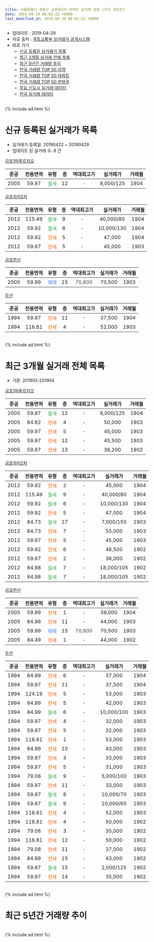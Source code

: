 ```yaml
---
title: 서울특별시 성동구 금호동3가 아파트 실거래 정보 (주간 레포트)
date: 2019-04-29 06:01:22 +0900
last_modified_at: 2019-04-29 06:01:22 +0900
---
```


* 업데이트 : 2019-04-29
* 자료 출처 : [국토교통부 실거래가 공개시스템](http://rt.molit.go.kr)
* 바로 가기
    * [신규 등록된 실거래가 목록](#신규-등록된-실거래가-목록)
    * [최근 3개월 실거래 전체 목록](#최근-3개월-실거래-전체-목록)
    * [최근 5년간 거래량 추이](#최근-5년간-거래량-추이)
    * [전국 거래량 TOP 50 지역](https://inasie.github.io/apt-trade-info/최근-3개월-전국에서-가장-거래가-많이-발생한-지역)
    * [전국 거래량 TOP 50 아파트](https://inasie.github.io/apt-trade-info/최근-3개월-전국에서-가장-거래가-많이-발생한-아파트)
    * [전국 거래량 TOP 50 분양권](https://inasie.github.io/apt-trade-info/최근-3개월-전국에서-가장-거래가-많이-발생한-분양권)
    * [주요 신도시 실거래 데이터](https://inasie.github.io/apt-trade-info/주요-신도시)
    * [전국 실거래 데이터](https://inasie.github.io/apt-trade-info/전국)
<br>
{% include ad.html %}
<br>

# 신규 등록된 실거래가 목록
* 실거래가 등록일: 20190422 ~ 20190429
* 업데이트 된 실거래 수: 8 건


[금호1차푸르지오](https://search.naver.com/search.naver?query=%EC%84%9C%EC%9A%B8%ED%8A%B9%EB%B3%84%EC%8B%9C+%EC%84%B1%EB%8F%99%EA%B5%AC+%EA%B8%88%ED%98%B8%EB%8F%993%EA%B0%80+%EA%B8%88%ED%98%B81%EC%B0%A8%ED%91%B8%EB%A5%B4%EC%A7%80%EC%98%A4)

|준공|전용면적|유형|층|역대최고가|실거래가|거래월|
|:---:|:---:|:---:|:---:|:---:|:---:|:---:|
|2005|59.97|<span style="color:#34a853">월세</span>|12|<span style="color:#444444">-</span>|8,000/125|1904|

[금호자이2차](https://search.naver.com/search.naver?query=%EC%84%9C%EC%9A%B8%ED%8A%B9%EB%B3%84%EC%8B%9C+%EC%84%B1%EB%8F%99%EA%B5%AC+%EA%B8%88%ED%98%B8%EB%8F%993%EA%B0%80+%EA%B8%88%ED%98%B8%EC%9E%90%EC%9D%B42%EC%B0%A8)

|준공|전용면적|유형|층|역대최고가|실거래가|거래월|
|:---:|:---:|:---:|:---:|:---:|:---:|:---:|
|2012|115.49|<span style="color:#34a853">월세</span>|9|<span style="color:#444444">-</span>|40,000/80|1904|
|2012|59.92|<span style="color:#34a853">월세</span>|6|<span style="color:#444444">-</span>|10,000/130|1904|
|2012|59.92|<span style="color:#ff5a00">전세</span>|5|<span style="color:#444444">-</span>|47,000|1904|
|2012|59.97|<span style="color:#ff5a00">전세</span>|5|<span style="color:#444444">-</span>|45,000|1903|

[금호한신](https://search.naver.com/search.naver?query=%EC%84%9C%EC%9A%B8%ED%8A%B9%EB%B3%84%EC%8B%9C+%EC%84%B1%EB%8F%99%EA%B5%AC+%EA%B8%88%ED%98%B8%EB%8F%993%EA%B0%80+%EA%B8%88%ED%98%B8%ED%95%9C%EC%8B%A0)

|준공|전용면적|유형|층|역대최고가|실거래가|거래월|
|:---:|:---:|:---:|:---:|:---:|:---:|:---:|
|2005|59.99|<span style="color:#4285f3">매매</span>|15|<span style="color:#444444">70,800</span>|70,500|1903|

[두산](https://search.naver.com/search.naver?query=%EC%84%9C%EC%9A%B8%ED%8A%B9%EB%B3%84%EC%8B%9C+%EC%84%B1%EB%8F%99%EA%B5%AC+%EA%B8%88%ED%98%B8%EB%8F%993%EA%B0%80+%EB%91%90%EC%82%B0)

|준공|전용면적|유형|층|역대최고가|실거래가|거래월|
|:---:|:---:|:---:|:---:|:---:|:---:|:---:|
|1994|59.97|<span style="color:#ff5a00">전세</span>|11|<span style="color:#444444">-</span>|37,500|1904|
|1994|116.81|<span style="color:#ff5a00">전세</span>|4|<span style="color:#444444">-</span>|52,000|1903|


<br>
{% include ad.html %}
<br>

# 최근 3개월 실거래 전체 목록
* 기준: 201902-201904


[금호1차푸르지오](https://search.naver.com/search.naver?query=%EC%84%9C%EC%9A%B8%ED%8A%B9%EB%B3%84%EC%8B%9C+%EC%84%B1%EB%8F%99%EA%B5%AC+%EA%B8%88%ED%98%B8%EB%8F%993%EA%B0%80+%EA%B8%88%ED%98%B81%EC%B0%A8%ED%91%B8%EB%A5%B4%EC%A7%80%EC%98%A4)

|준공|전용면적|유형|층|역대최고가|실거래가|거래월|
|:---:|:---:|:---:|:---:|:---:|:---:|:---:|
|2005|59.97|<span style="color:#34a853">월세</span>|12|<span style="color:#444444">-</span>|8,000/125|1904|
|2005|84.92|<span style="color:#ff5a00">전세</span>|4|<span style="color:#444444">-</span>|50,000|1903|
|2005|59.97|<span style="color:#ff5a00">전세</span>|5|<span style="color:#444444">-</span>|45,000|1903|
|2005|59.97|<span style="color:#ff5a00">전세</span>|12|<span style="color:#444444">-</span>|45,500|1903|
|2005|59.97|<span style="color:#ff5a00">전세</span>|13|<span style="color:#444444">-</span>|38,200|1902|

[금호자이2차](https://search.naver.com/search.naver?query=%EC%84%9C%EC%9A%B8%ED%8A%B9%EB%B3%84%EC%8B%9C+%EC%84%B1%EB%8F%99%EA%B5%AC+%EA%B8%88%ED%98%B8%EB%8F%993%EA%B0%80+%EA%B8%88%ED%98%B8%EC%9E%90%EC%9D%B42%EC%B0%A8)

|준공|전용면적|유형|층|역대최고가|실거래가|거래월|
|:---:|:---:|:---:|:---:|:---:|:---:|:---:|
|2012|59.92|<span style="color:#ff5a00">전세</span>|2|<span style="color:#444444">-</span>|45,000|1904|
|2012|115.49|<span style="color:#34a853">월세</span>|9|<span style="color:#444444">-</span>|40,000/80|1904|
|2012|59.92|<span style="color:#34a853">월세</span>|6|<span style="color:#444444">-</span>|10,000/130|1904|
|2012|59.92|<span style="color:#ff5a00">전세</span>|5|<span style="color:#444444">-</span>|47,000|1904|
|2012|84.73|<span style="color:#34a853">월세</span>|17|<span style="color:#444444">-</span>|7,000/150|1903|
|2012|84.73|<span style="color:#ff5a00">전세</span>|7|<span style="color:#444444">-</span>|55,000|1903|
|2012|59.97|<span style="color:#ff5a00">전세</span>|5|<span style="color:#444444">-</span>|45,000|1903|
|2012|59.92|<span style="color:#ff5a00">전세</span>|6|<span style="color:#444444">-</span>|48,500|1902|
|2012|59.97|<span style="color:#ff5a00">전세</span>|2|<span style="color:#444444">-</span>|36,000|1902|
|2012|84.98|<span style="color:#34a853">월세</span>|7|<span style="color:#444444">-</span>|18,000/105|1902|
|2012|84.98|<span style="color:#34a853">월세</span>|7|<span style="color:#444444">-</span>|18,000/105|1902|

[금호한신](https://search.naver.com/search.naver?query=%EC%84%9C%EC%9A%B8%ED%8A%B9%EB%B3%84%EC%8B%9C+%EC%84%B1%EB%8F%99%EA%B5%AC+%EA%B8%88%ED%98%B8%EB%8F%993%EA%B0%80+%EA%B8%88%ED%98%B8%ED%95%9C%EC%8B%A0)

|준공|전용면적|유형|층|역대최고가|실거래가|거래월|
|:---:|:---:|:---:|:---:|:---:|:---:|:---:|
|2005|59.99|<span style="color:#ff5a00">전세</span>|1|<span style="color:#444444">-</span>|39,000|1904|
|2005|84.96|<span style="color:#ff5a00">전세</span>|11|<span style="color:#444444">-</span>|44,000|1903|
|2005|59.99|<span style="color:#4285f3">매매</span>|15|<span style="color:#444444">70,800</span>|70,500|1903|
|2005|84.49|<span style="color:#ff5a00">전세</span>|1|<span style="color:#444444">-</span>|44,000|1902|

[두산](https://search.naver.com/search.naver?query=%EC%84%9C%EC%9A%B8%ED%8A%B9%EB%B3%84%EC%8B%9C+%EC%84%B1%EB%8F%99%EA%B5%AC+%EA%B8%88%ED%98%B8%EB%8F%993%EA%B0%80+%EB%91%90%EC%82%B0)

|준공|전용면적|유형|층|역대최고가|실거래가|거래월|
|:---:|:---:|:---:|:---:|:---:|:---:|:---:|
|1994|84.99|<span style="color:#ff5a00">전세</span>|6|<span style="color:#444444">-</span>|37,000|1904|
|1994|59.97|<span style="color:#ff5a00">전세</span>|11|<span style="color:#444444">-</span>|37,500|1904|
|1994|124.19|<span style="color:#ff5a00">전세</span>|5|<span style="color:#444444">-</span>|53,000|1903|
|1994|84.99|<span style="color:#ff5a00">전세</span>|5|<span style="color:#444444">-</span>|42,000|1903|
|1994|84.99|<span style="color:#34a853">월세</span>|6|<span style="color:#444444">-</span>|10,000/100|1903|
|1994|59.97|<span style="color:#ff5a00">전세</span>|4|<span style="color:#444444">-</span>|32,000|1903|
|1994|59.97|<span style="color:#ff5a00">전세</span>|5|<span style="color:#444444">-</span>|32,000|1903|
|1994|116.81|<span style="color:#ff5a00">전세</span>|1|<span style="color:#444444">-</span>|53,000|1903|
|1994|84.99|<span style="color:#ff5a00">전세</span>|10|<span style="color:#444444">-</span>|43,000|1903|
|1994|59.97|<span style="color:#ff5a00">전세</span>|3|<span style="color:#444444">-</span>|33,000|1903|
|1994|59.97|<span style="color:#ff5a00">전세</span>|5|<span style="color:#444444">-</span>|31,000|1903|
|1994|79.08|<span style="color:#34a853">월세</span>|9|<span style="color:#444444">-</span>|5,000/100|1903|
|1994|59.97|<span style="color:#ff5a00">전세</span>|11|<span style="color:#444444">-</span>|33,000|1903|
|1994|59.97|<span style="color:#34a853">월세</span>|8|<span style="color:#444444">-</span>|10,000/70|1903|
|1994|59.97|<span style="color:#34a853">월세</span>|9|<span style="color:#444444">-</span>|10,000/65|1903|
|1994|116.81|<span style="color:#ff5a00">전세</span>|4|<span style="color:#444444">-</span>|52,000|1903|
|1994|116.81|<span style="color:#ff5a00">전세</span>|4|<span style="color:#444444">-</span>|50,000|1902|
|1994|79.08|<span style="color:#ff5a00">전세</span>|3|<span style="color:#444444">-</span>|35,000|1902|
|1994|116.81|<span style="color:#ff5a00">전세</span>|12|<span style="color:#444444">-</span>|50,000|1902|
|1994|79.08|<span style="color:#ff5a00">전세</span>|11|<span style="color:#444444">-</span>|37,000|1902|
|1994|84.99|<span style="color:#ff5a00">전세</span>|15|<span style="color:#444444">-</span>|43,000|1902|
|1994|59.97|<span style="color:#34a853">월세</span>|15|<span style="color:#444444">-</span>|2,000/125|1902|
|1994|59.97|<span style="color:#ff5a00">전세</span>|14|<span style="color:#444444">-</span>|35,000|1902|


<br>
{% include ad.html %}
<br>

# 최근 5년간 거래량 추이


<div style="width:100%;">
    <canvas id="deal_progress" height="200"></canvas>
</div>

<script>
new Chart(document.getElementById("deal_progress"), {
    type: 'line',
    data: {
        labels: ['201404','201405','201406','201407','201408','201409','201410','201411','201412','201501','201502','201503','201504','201505','201506','201507','201508','201509','201510','201511','201512','201601','201602','201603','201604','201605','201606','201607','201608','201609','201610','201611','201612','201701','201702','201703','201704','201705','201706','201707','201708','201709','201710','201711','201712','201801','201802','201803','201804','201805','201806','201807','201808','201809','201810','201811','201812','201901','201902','201903','201904'],
        datasets: [{
            label: '매매',
            pointRadius: 1,
            data: [6, 9, 16, 11, 18, 21, 11, 11, 17, 26, 22, 36, 30, 16, 16, 19, 15, 22, 10, 15, 7, 6, 8, 12, 19, 14, 26, 16, 21, 26, 15, 9, 6, 10, 18, 22, 17, 22, 35, 26, 9, 13, 6, 17, 17, 30, 20, 9, 4, 1, 0, 7, 25, 5, 3, 6, 3, 1, 0, 1, 0],
            borderColor: "rgba(255, 201, 14, 1)",
            backgroundColor: "rgba(255, 201, 14, 0.5)",
            fill: false,
            lineTension: 0
        },{
            label: '전월세',
            pointRadius: 1,
            data: [25, 18, 35, 46, 48, 34, 27, 20, 24, 19, 25, 25, 22, 33, 23, 26, 15, 22, 10, 20, 18, 24, 26, 26, 21, 17, 26, 23, 42, 30, 35, 22, 21, 16, 26, 21, 27, 21, 31, 22, 17, 14, 16, 19, 22, 26, 10, 28, 15, 24, 22, 27, 27, 28, 32, 24, 15, 15, 13, 21, 8],
            borderColor: "rgba(0, 141, 185, 1)",
            backgroundColor: "rgba(0, 141, 185, 0.5)",
            fill: false,
            lineTension: 0
        }
        ]
    },
    options: {
        responsive: true,
        title: {
            display: false
        },
        tooltips: {
            mode: 'index',
            intersect: false
        },
        hover: {
            mode: 'nearest',
            intersect: true
        },
        scales: {
            xAxes: [{
                display: true,
                scaleLabel: {
                    display: true,
                    labelString: '년/월'
                }
            }],
            yAxes: [{
                display: true,
                ticks: {
                    suggestedMin: 0,
                },
                scaleLabel: {
                    display: true,
                    labelString: '실거래 수'
                }
            }]
        }
    }
});

</script>


<br>
{% include ad.html %}
<br>

